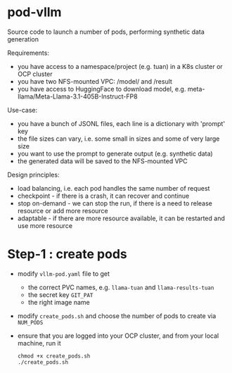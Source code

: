# pod-vllm
Source code to launch a number of pods, performing synthetic data generation

Requirements: 
* you have access to a namespace/project (e.g. tuan) in a K8s cluster or OCP cluster
* you have two NFS-mounted VPC: /model/ and /result
* you have access to HuggingFace to download model, e.g. meta-llama/Meta-Llama-3.1-405B-Instruct-FP8

Use-case:
* you have a bunch of JSONL files, each line is a dictionary with 'prompt' key
* the file sizes can vary, i.e. some small in sizes and some of very large size
* you want to use the prompt to generate output (e.g. synthetic data)
* the generated data will be saved to the NFS-mounted VPC

Design principles:
* load balancing, i.e. each pod handles the same number of request
* checkpoint - if there is a crash, it can recover and continue
* stop on-demand - we can stop the run, if there is a need to release resource or add more resource
* adaptable - if there are more resource available, it can be restarted and use more resource
 
# Step-1 : create pods

* modify `vllm-pod.yaml` file to get
  + the correct PVC names, e.g. `llama-tuan` and `llama-results-tuan`
  + the secret key `GIT_PAT`
  + the right image name

* modify `create_pods.sh` and choose the number of pods to create via `NUM_PODS`

* ensure that you are logged into your OCP cluster, and from your local machine, run it

  ```
  chmod +x create_pods.sh
  ./create_pods.sh
  ```

